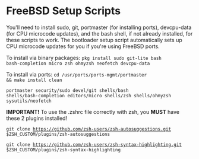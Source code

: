 # FreeBSD Setup Scripts
You'll need to install sudo, git, portmaster (for installing ports), devcpu-data (for CPU microcode updates), and the bash shell, if not already installed, for these scripts to work. The bootloader setup script automatically sets up CPU microcode updates for you if you're using FreeBSD ports.

To install via binary packages: <code>pkg install sudo git-lite bash bash-completion micro zsh ohmyzsh neofetch devcpu-data</code>

To install via ports:
<code>cd /usr/ports/ports-mgmt/portmaster && make install clean</code>

<code>portmaster security/sudo devel/git shells/bash shells/bash-completion editors/micro shells/zsh shells/ohmyzsh sysutils/neofetch</code>

<b>IMPORTANT!</b> To use the .zshrc file correctly with zsh, you <b>MUST</b> have these 2 plugins installed!

<code>git clone https://github.com/zsh-users/zsh-autosuggestions.git $ZSH_CUSTOM/plugins/zsh-autosuggestions</code>

<code>git clone https://github.com/zsh-users/zsh-syntax-highlighting.git $ZSH_CUSTOM/plugins/zsh-syntax-highlighting</code>
